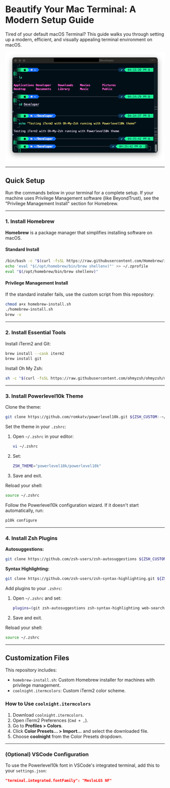 # Beautify Your Mac Terminal: A Modern Setup Guide

Tired of your default macOS Terminal? This guide walks you through setting up a modern, efficient, and visually appealing terminal environment on macOS.

![Modern Mac Terminal Preview](Terminal.png)

---

## Quick Setup

Run the commands below in your terminal for a complete setup. If your machine uses Privilege Management software (like BeyondTrust), see the "Privilege Management Install" section for Homebrew.

---

### 1. Install Homebrew

**Homebrew** is a package manager that simplifies installing software on macOS.

#### Standard Install

```bash
/bin/bash -c "$(curl -fsSL https://raw.githubusercontent.com/Homebrew/install/HEAD/install.sh)"
echo 'eval "$(/opt/homebrew/bin/brew shellenv)"' >> ~/.zprofile
eval "$(/opt/homebrew/bin/brew shellenv)"
```

#### Privilege Management Install

If the standard installer fails, use the custom script from this repository:

```bash
chmod a+x homebrew-install.sh
./homebrew-install.sh
brew -v
```

---

### 2. Install Essential Tools

Install iTerm2 and Git:

```bash
brew install --cask iterm2
brew install git
```

Install Oh My Zsh:

```bash
sh -c "$(curl -fsSL https://raw.githubusercontent.com/ohmyzsh/ohmyzsh/master/tools/install.sh)"
```

---

### 3. Install Powerlevel10k Theme

Clone the theme:

```bash
git clone https://github.com/romkatv/powerlevel10k.git ${ZSH_CUSTOM:-~/.oh-my-zsh/custom}/themes/powerlevel10k
```

Set the theme in your `.zshrc`:

1. Open `~/.zshrc` in your editor:
    ```bash
    vi ~/.zshrc
    ```
2. Set:
    ```zsh
    ZSH_THEME="powerlevel10k/powerlevel10k"
    ```
3. Save and exit.

Reload your shell:

```bash
source ~/.zshrc
```

Follow the Powerlevel10k configuration wizard. If it doesn't start automatically, run:

```bash
p10k configure
```

---

### 4. Install Zsh Plugins

**Autosuggestions:**

```bash
git clone https://github.com/zsh-users/zsh-autosuggestions ${ZSH_CUSTOM:-~/.oh-my-zsh/custom}/plugins/zsh-autosuggestions
```

**Syntax Highlighting:**

```bash
git clone https://github.com/zsh-users/zsh-syntax-highlighting.git ${ZSH_CUSTOM:-~/.oh-my-zsh/custom}/plugins/zsh-syntax-highlighting
```

Add plugins to your `.zshrc`:

1. Open `~/.zshrc` and set:
    ```zsh
    plugins=(git zsh-autosuggestions zsh-syntax-highlighting web-search)
    ```
2. Save and exit.

Reload your shell:

```bash
source ~/.zshrc
```

---

## Customization Files

This repository includes:

- `homebrew-install.sh`: Custom Homebrew installer for machines with privilege management.
- `coolnight.itermcolors`: Custom iTerm2 color scheme.

### How to Use `coolnight.itermcolors`

1. Download `coolnight.itermcolors`.
2. Open iTerm2 Preferences (`Cmd + ,`).
3. Go to **Profiles > Colors**.
4. Click **Color Presets... > Import...** and select the downloaded file.
5. Choose **coolnight** from the Color Presets dropdown.

---

### (Optional) VSCode Configuration

To use the Powerlevel10k font in VSCode's integrated terminal, add this to your `settings.json`:

```json
"terminal.integrated.fontFamily": "MesloLGS NF"
```
